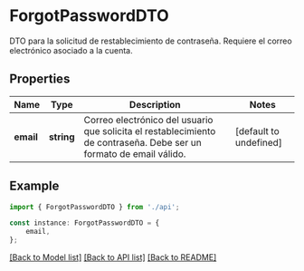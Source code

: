 # ForgotPasswordDTO

DTO para la solicitud de restablecimiento de contraseña. Requiere el correo electrónico asociado a la cuenta.

## Properties

Name | Type | Description | Notes
------------ | ------------- | ------------- | -------------
**email** | **string** | Correo electrónico del usuario que solicita el restablecimiento de contraseña. Debe ser un formato de email válido. | [default to undefined]

## Example

```typescript
import { ForgotPasswordDTO } from './api';

const instance: ForgotPasswordDTO = {
    email,
};
```

[[Back to Model list]](../README.md#documentation-for-models) [[Back to API list]](../README.md#documentation-for-api-endpoints) [[Back to README]](../README.md)
